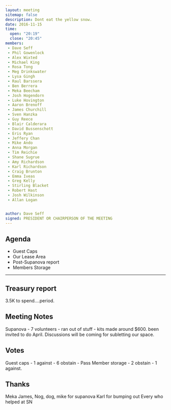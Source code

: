 ```yaml
---
layout: meeting
sitemap: false
description: Dont eat the yellow snow.
date: 2016-11-15
time:
  open: "20:19"
  close: "20:45"
members:
 - Dave Seff
 - Phil Gowenlock
 - Alex Wixted
 - Michael King
 - Rosa Tong
 - Meg Drinkswater
 - Lysa Gingh
 - Raul Barssera
 - Ben Berrera
 - Meka Beecham
 - Josh Hogendorn
 - Luke Hovington
 - Aaron Brenoff
 - James Churchill
 - Sven Hanzka
 - Guy Reece
 - Blair Calderara
 - David Bussenschott
 - Eris Ryan
 - Jeffery Chan
 - Mike Ando
 - Anna Morgan
 - Tim Reichie
 - Shane Sugrue
 - Amy Richardson
 - Karl Richardson
 - Craig Brunton
 - Emma Iveas
 - Greg Kelly
 - Stirling Blacket
 - Robert Hast
 - Josh Wilkinson
 - Allan Logan


author: Dave Seff
signed: PRESIDENT OR CHAIRPERSON OF THE MEETING
---
```


## Agenda

- Guest Caps
- Our Lease Area
- Post-Supanova report
- Members Storage

---

## Treasury report
3.5K to spend....period. 


## Meeting Notes
Supanova - 7 volunteers - ran out of stuff - kits made around $600. been invited to do April.
Discussions will be coming for subletting our space.

## Votes
Guest caps - 1 against - 6 obstain - Pass
Member storage -  2 obstain - 1 against. 


## Thanks
Meka James, Nog, dog, mike for supanova
Karl for bumping out
Every who helped at SN


